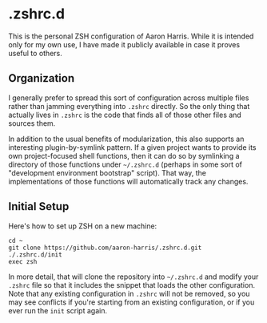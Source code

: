 # .zshrc.d

This is the personal ZSH configuration of Aaron Harris.  While it is intended
only for my own use, I have made it publicly available in case it proves useful
to others.

## Organization

I generally prefer to spread this sort of configuration across multiple files
rather than jamming everything into `.zshrc` directly.  So the only thing that
actually lives in `.zshrc` is the code that finds all of those other files and
sources them.

In addition to the usual benefits of modularization, this also supports an
interesting plugin-by-symlink pattern.  If a given project wants to provide
its own project-focused shell functions, then it can do so by symlinking a
directory of those functions under `~/.zshrc.d` (perhaps in some sort of
"development environment bootstrap" script).  That way, the implementations of
those functions will automatically track any changes.

## Initial Setup

Here's how to set up ZSH on a new machine:

```shell
cd ~
git clone https://github.com/aaron-harris/.zshrc.d.git
./.zshrc.d/init
exec zsh
```

In more detail, that will clone the repository into `~/.zshrc.d` and modify your
`.zshrc` file so that it includes the snippet that loads the other configuration.
Note that any existing configuration in `.zshrc` will not be removed, so you may
see conflicts if you're starting from an existing configuration, or if you ever
run the `init` script again.

